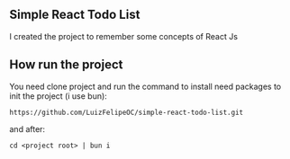 ## Simple React Todo  List 

I created the project to remember some concepts of React Js

## How run the project

You need clone project and run the command to install need packages to init the project (i use bun):

```
https://github.com/LuizFelipeOC/simple-react-todo-list.git
```
and after:
```
cd <project root> | bun i 
```
